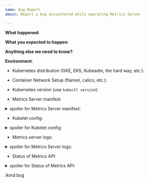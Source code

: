 ```yaml
---
name: Bug Report
about: Report a bug encountered while operating Metrics Server

---
```


<!-- 
STOP -- PLEASE READ!

If you're looking for help, check [Stack Overflow](https://stackoverflow.com/questions/tagged/kubernetes) and the [troubleshooting guide](https://kubernetes.io/docs/tasks/debug-application-cluster/troubleshooting/).
Have questions? First please read [Frequently Asked Questions](https://github.com/kubernetes-sigs/metrics-server/blob/master/FAQ.md)
Encountered a problem? First please read [Known Issues](https://github.com/kubernetes-sigs/metrics-server/blob/master/KNOWN_ISSUES.md)
You can also post your question on the [#sig-instrumentation](https://kubernetes.slack.com/messages/sig-instrumentation) channel of [Kubernetes Slack](http://slack.k8s.io/) or the [Discuss Kubernetes](https://discuss.kubernetes.io/) forum.
If the matter is security related, please disclose it privately via https://kubernetes.io/security/.

Please use template below and provide as much info as possible.
Not doing so may result in your bug not being addressed in a timely manner. Thanks!
-->

**What happened**:

**What you expected to happen**:

**Anything else we need to know?**:

**Environment**:
- Kubernetes distribution (GKE, EKS, Kubeadm, the hard way, etc.):
- Container Network Setup (flannel, calico, etc.):
- Kubernetes version (use `kubectl version`):

- Metrics Server manifest

<details>
  <summary>spoiler for Metrics Server manifest:</summary>

  <!--- INSERT manifest HERE --->

</details>

- Kubelet config:

<details>
  <summary>spoiler for Kubelet config:</summary>

  <!--- INSERT kubelet config HERE --->

</details>

- Metrics server logs:

<details>
  <summary>spoiler for Metrics Server logs:</summary>

  <!--- INSERT logs HERE --->

</details>

- Status of Metrics API:
<details>
  <summary>spolier for Status of Metrics API:</summary>

  ```
  kubectl describe apiservice v1beta1.metrics.k8s.io
  ```

  <!--- INSERT results of command above --->

</details>

<!-- DO NOT EDIT BELOW THIS LINE -->
/kind bug
